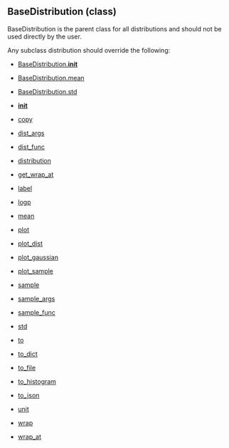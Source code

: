 ## BaseDistribution (class)


BaseDistribution is the parent class for all distributions and should
not be used directly by the user.

Any subclass distribution should override the following:

* [BaseDistribution.__init__](BaseDistribution.__init__.md)
* [BaseDistribution.mean](BaseDistribution.mean.md)
* [BaseDistribution.std](BaseDistribution.std.md)



* [__init__](BaseDistribution.__init__.md)
* [copy](BaseDistribution.copy.md)
* [dist_args](BaseDistribution.dist_args.md)
* [dist_func](BaseDistribution.dist_func.md)
* [distribution](BaseDistribution.distribution.md)
* [get_wrap_at](BaseDistribution.get_wrap_at.md)
* [label](BaseDistribution.label.md)
* [logp](BaseDistribution.logp.md)
* [mean](BaseDistribution.mean.md)
* [plot](BaseDistribution.plot.md)
* [plot_dist](BaseDistribution.plot_dist.md)
* [plot_gaussian](BaseDistribution.plot_gaussian.md)
* [plot_sample](BaseDistribution.plot_sample.md)
* [sample](BaseDistribution.sample.md)
* [sample_args](BaseDistribution.sample_args.md)
* [sample_func](BaseDistribution.sample_func.md)
* [std](BaseDistribution.std.md)
* [to](BaseDistribution.to.md)
* [to_dict](BaseDistribution.to_dict.md)
* [to_file](BaseDistribution.to_file.md)
* [to_histogram](BaseDistribution.to_histogram.md)
* [to_json](BaseDistribution.to_json.md)
* [unit](BaseDistribution.unit.md)
* [wrap](BaseDistribution.wrap.md)
* [wrap_at](BaseDistribution.wrap_at.md)
